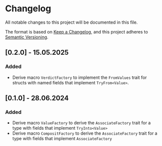 # Changelog
All notable changes to this project will be documented in this file.

The format is based on [Keep a Changelog](https://keepachangelog.com/en/1.0.0/),
and this project adheres to [Semantic Versioning](https://semver.org/spec/v2.0.0.html).

## [0.2.0] - 15.05.2025

### Added
- Derive macro ```VerdictFactory``` to implement the `FromValues` trait for structs with named fields that implement `TryFrom<Value>`.

## [0.1.0] - 28.06.2024

### Added
- Derive macro ```ValueFactory``` to derive the `AssociateFactory` trait for a type with fields that implement `TryInto<Value>` 
- Derive macro ```CompositFactory``` to derive the `AssociateFactory` trait for a type with fields that implement `AssociateFactory` 
